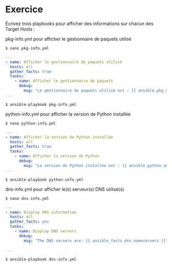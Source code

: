 # Exercice



Écrivez trois playbooks pour afficher des informations sur chacun des Target Hosts :

pkg-info.yml pour afficher le gestionnaire de paquets utilisé

```$ nano pkg-info.yml```

```yml
---
- name: Afficher le gestionnaire de paquets utilisé
  hosts: all
  gather_facts: true
  tasks:
    - name: Afficher le gestionnaire de paquets
      debug:
        msg: "Le gestionnaire de paquets utilisé est : {{ ansible_pkg_mgr }}"
...
```
```$ ansible-playbook pkg-info.yml```

python-info.yml pour afficher la version de Python installée

```$ nano python-info.yml```
```yml
---
- name: Afficher la version de Python installée
  hosts: all
  gather_facts: true
  tasks:
    - name: Afficher la version de Python
      debug:
        msg: "La version de Python installée est : {{ ansible_python_version }}"
...

```
```$ ansible-playbook python-info.yml ```

dns-info.yml pour afficher le(s) serveur(s) DNS utilisé(s)

```$ nano dns-info.yml```
```yml
---
- name: Display DNS information
  hosts: all
  gather_facts: yes
  tasks:
    - name: Display DNS servers
      debug:
        msg: "The DNS servers are: {{ ansible_facts.dns.nameservers }}"

...
```
```$ ansible-playbook dns-info.yml ```
